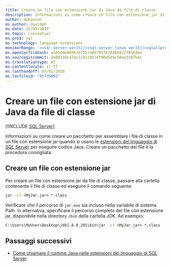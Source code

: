 ```yaml
---
title: Creare un file con estensione jar di Java da file di classe
description: Informazioni su come creare un file con estensione jar di Java da file di classe
author: dphansen
ms.author: davidph
ms.date: 11/05/2019
ms.topic: conceptual
ms.prod: sql
ms.technology: language-extensions
monikerRange: '>=sql-server-ver15||>=sql-server-linux-ver15||=sqlallproducts-allversions'
ms.openlocfilehash: a105dde9046167257a86705f678466872785b4be
ms.sourcegitcommit: da88320c474c1c9124574f90d549c50ee3387b4c
ms.translationtype: HT
ms.contentlocale: it-IT
ms.lasthandoff: 07/01/2020
ms.locfileid: "85735092"
---
```

# <a name="create-a-java-jar-file-from-class-files"></a>Creare un file con estensione jar di Java da file di classe
 [!INCLUDE [SQL Server](../../includes/applies-to-version/sqlserver.md)]

Informazioni su come creare un pacchetto per assemblare i file di classe in un file con estensione jar quando si usano le [estensioni del linguaggio di SQL Server](../language-extensions-overview.md) per eseguire codice Java. Creare un pacchetto dei file è la procedura consigliata.

## <a name="create-a-jar-file"></a>Creare un file con estensione jar

Per creare un file con estensione jar da file di classe, passare alla cartella contenente il file di classe ed eseguire il comando seguente:

```cmd
jar -cf <MyJar.jar> *.class
```

Verificare che il percorso di `jar.exe` sia incluso nella variabile di sistema Path. In alternativa, specificare il percorso completo del file con estensione jar, disponibile nella directory `/bin` della cartella JDK. Ad esempio:

```cmd
C:\Users\MyUser\Desktop\jdk1.8.0_201\bin\jar -cf <MyJar.jar> *.class
```

## <a name="next-steps"></a>Passaggi successivi

+ [Come chiamare il runtime Java nelle estensioni del linguaggio di SQL Server](../how-to/call-java-from-sql.md)